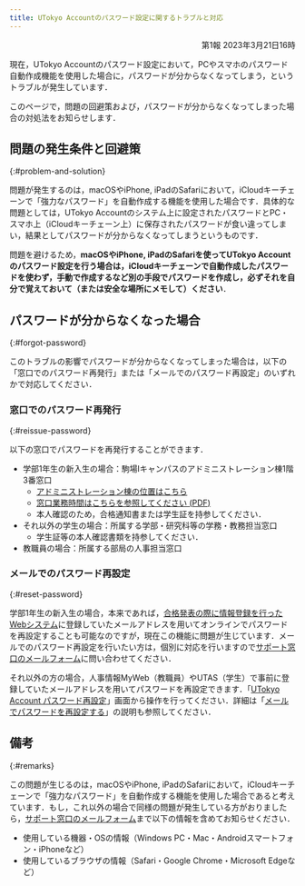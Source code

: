 ```yaml
---
title: UTokyo Accountのパスワード設定に関するトラブルと対応
---
```


<div style="text-align: right;">第1報 2023年3月21日16時</div>

現在，UTokyo Accountのパスワード設定において，PCやスマホのパスワード自動作成機能を使用した場合に，パスワードが分からなくなってしまう，というトラブルが発生しています．

このページで，問題の回避策および，パスワードが分からなくなってしまった場合の対処法をお知らせします．

## 問題の発生条件と回避策
{:#problem-and-solution}

問題が発生するのは，macOSやiPhone, iPadのSafariにおいて，iCloudキーチェーンで「強力なパスワード」を自動作成する機能を使用した場合です．具体的な問題としては，UTokyo Accountのシステム上に設定されたパスワードとPC・スマホ上（iCloudキーチェーン上）に保存されたパスワードが食い違ってしまい，結果としてパスワードが分からなくなってしまうというものです．

問題を避けるため，**macOSやiPhone, iPadのSafariを使ってUTokyo Accountのパスワード設定を行う場合は，iCloudキーチェーンで自動作成したパスワードを使わず，手動で作成するなど別の手段でパスワードを作成し，必ずそれを自分で覚えておいて（または安全な場所にメモして）ください**．

## パスワードが分からなくなった場合
{:#forgot-password}

このトラブルの影響でパスワードが分からなくなってしまった場合は，以下の「窓口でのパスワード再発行」または「メールでのパスワード再設定」のいずれかで対応してください．

### 窓口でのパスワード再発行
{:#reissue-password}

以下の窓口でパスワードを再発行することができます．

- 学部1年生の新入生の場合：駒場Ⅰキャンパスのアドミニストレーション棟1階3番窓口
    - [アドミニストレーション棟の位置はこちら](https://goo.gl/maps/ZEd9siRYvg5LwKcq5)
    - [窓口業務時間はこちらを参照してください (PDF)](https://www.c.u-tokyo.ac.jp/zenki/news/kyoumu/officehours202303-04.pdf)
    - 本人確認のため，合格通知書または学生証を持参してください．
- それ以外の学生の場合：所属する学部・研究科等の学務・教務担当窓口
    - 学生証等の本人確認書類を持参してください．
- 教職員の場合：所属する部局の人事担当窓口

### メールでのパスワード再設定
{:#reset-password}

学部1年生の新入生の場合，本来であれば，[合格発表の際に情報登録を行ったWebシステム](https://utas-ew.adm.u-tokyo.ac.jp/)に登録していたメールアドレスを用いてオンラインでパスワードを再設定することも可能なのですが，現在この機能に問題が生じています．メールでのパスワード再設定を行いたい方は，個別に対応を行いますので[サポート窓口のメールフォーム](/support/#email-form)に問い合わせてください．

それ以外の方の場合，人事情報MyWeb（教職員）やUTAS（学生）で事前に登録していたメールアドレスを用いてパスワードを再設定できます．「[UTokyo Account パスワード再設定](https://utacm.adm.u-tokyo.ac.jp/webmtn/multi/jpn/reset.html)」画面から操作を行ってください．詳細は「[メールでパスワードを再設定する](/utokyo_account/#reset-password)」の説明も参照してください．

## 備考
{:#remarks}

この問題が生じるのは，macOSやiPhone, iPadのSafariにおいて，iCloudキーチェーンで「強力なパスワード」を自動作成する機能を使用した場合であると考えています．もし，これ以外の場合で同様の問題が発生している方がおりましたら，[サポート窓口のメールフォーム](/support/#email-form)まで以下の情報を含めてお知らせください．

- 使用している機器・OSの情報（Windows PC・Mac・Androidスマートフォン・iPhoneなど）
- 使用しているブラウザの情報（Safari・Google Chrome・Microsoft Edgeなど）
